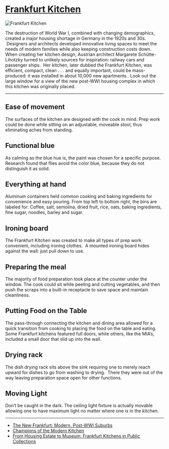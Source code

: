 # [Frankfurt Kitchen](http://artsmia.github.io/griot/#/o/95937)
![Frankfurt Kitchen](http://api.artsmia.org/images/95937/large.jpg)

The destruction of World War I, combined with changing demographics, created a major housing shortage in Germany in the 1920s and 30s.  Designers and architects developed innovative living spaces to meet the needs of modern families while also keeping construction costs down. When creating her kitchen design, Austrian architect Margarete Schütte-Lihotzky turned to unlikely sources for inspiration: railway cars and passenger ships.  Her kitchen, later dubbed the Frankfurt Kitchen, was efficient, compact, clean . . . and equally important, could be mass-produced: it was installed in about 10,000 new apartments.  Look out the large window for a view of the new post-WWI housing complex in which this kitchen was originally placed. 

---

## Ease of movement

The surfaces of the kitchen are designed with the cook in mind. Prep work could be done while sitting on an adjustable, moveable stool, thus eliminating aches from standing.

## Functional blue

As calming as the blue hue is, the paint was chosen for a specific purpose. Research found that flies avoid the color blue, because they do not distinguish it as solid.

## Everything at hand

Aluminum containers held common cooking and baking ingredients for convenience and easy pouring. From top left to bottom right, the bins are labeled for: Coffee, salt, semolina, dried fruit, rice, oats, baking ingredients, fine sugar, noodles, barley and sugar.

## Ironing board

The Frankfurt Kitchen was created to make all types of prep work convenient, including ironing clothes.  A mounted ironing board hides against the wall: just pull down to use.

## Preparing the meal

The majority of food preparation took place at the counter under the window. The cook could sit while peeling and cutting vegetables, and then push the scraps into a built-in receptacle to save space and maintain cleanliness.

## Putting Food on the Table

The pass-through connecting the kitchen and dining area allowed for a quick transition from cooking to placing the food on the table and eating. Some Frankfurt kitchens featured full doors, while others, like the MIA’s, included a small door that slid up into the wall.

## Drying rack

The dish drying rack sits above the sink requiring one to merely reach upward for dishes to go from washing to drying.  There they were out of the way leaving preparation space open for other functions.

## Moving Light

Don’t be caught in the dark. The ceiling light fixture is actually movable allowing one to have maximum light no matter where one is in the kitchen.

---

* [The New Frankfurt: Modern, Post-WWI Suburbs](../stories/the-new-frankfurt-modern-post-wwi-suburbs.md)
* [Champions of the Modern Kitchen](../stories/champions-of-the-modern-kitchen.md)
* [From Housing Estate to Museum: Frankfurt Kitchens in Public Collections](../stories/from-housing-estate-to-museum-frankfurt-kitchens-in-public-collections.md)
